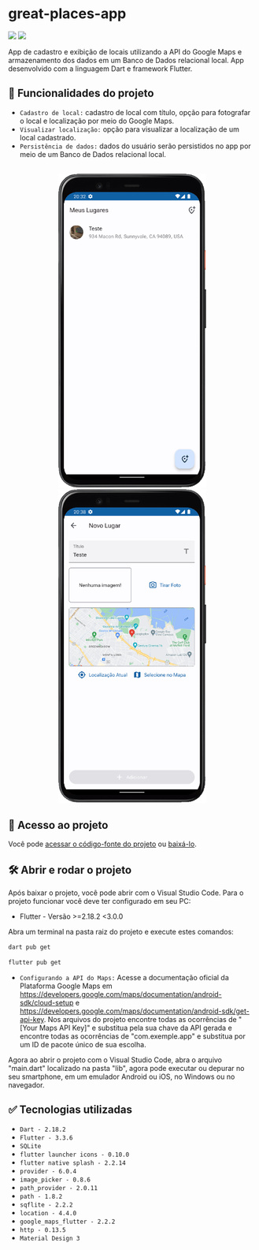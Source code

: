 # great-places-app

<p align="left">
   <img src="https://img.shields.io/badge/Status-Conclu%C3%ADdo-brightgreen?style=for-the-badge"/> 
   <!-- <img src="https://img.shields.io/badge/Status-Em%20Desenvolvimento-orange?style=for-the-badge"/> -->
   <img src="https://img.shields.io/github/license/GabrielSchiavo/great-places-app?color=blue&style=for-the-badge"/>
</p>

App de cadastro e exibição de locais utilizando a API do Google Maps e armazenamento dos dados em um Banco de Dados relacional local. App desenvolvido com a linguagem Dart e framework Flutter.

## :hammer: Funcionalidades do projeto
* `Cadastro de local:` cadastro de local com título, opção para fotografar o local e localização por meio do Google Maps.
* `Visualizar localização:` opção para visualizar a localização de um local cadastrado.
* `Persistência de dados:` dados do usuário serão persistidos no app por meio de um Banco de Dados relacional local.

<br>
<div display: inline_block align="center">
   <img src="./assets/images/screenshots/screenshot_01.png" width="300" alt="Screenshot tela inicial"/>
   <img src="./assets/images/screenshots/screenshot_02.png" width="300" alt="Screenshot tela cadastro de local"/>
</div>

## :file_folder: Acesso ao projeto
Você pode [acessar o código-fonte do projeto](https://github.com/GabrielSchiavo/great-places-app) ou [baixá-lo](https://github.com/GabrielSchiavo/great-places-app/archive/refs/heads/main.zip).

## :hammer_and_wrench: Abrir e rodar o projeto
Após baixar o projeto, você pode abrir com o Visual Studio Code. Para o projeto funcionar você deve ter configurado em seu PC:

* Flutter - Versão >=2.18.2 <3.0.0

Abra um terminal na pasta raiz do projeto e execute estes comandos:
```bash
dart pub get
```
```bash
flutter pub get
```

* `Configurando a API do Maps:`
Acesse a documentação oficial da Plataforma Google Maps em https://developers.google.com/maps/documentation/android-sdk/cloud-setup e https://developers.google.com/maps/documentation/android-sdk/get-api-key. Nos arquivos do projeto encontre todas as ocorrências de "[Your Maps API Key]" e substitua pela sua chave da API gerada e encontre todas as ocorrências de "com.exemple.app" e substitua por um ID de pacote único de sua escolha.

Agora ao abrir o projeto com o Visual Studio Code, abra o arquivo "main.dart" localizado na pasta "lib", agora pode executar ou depurar no seu smartphone, em um emulador Android ou iOS, no Windows ou no navegador.

## :white_check_mark: Tecnologias utilizadas
* `Dart - 2.18.2`
* `Flutter - 3.3.6`
* `SQLite`
* `flutter launcher icons - 0.10.0`
* `flutter native splash - 2.2.14`
* `provider - 6.0.4`
* `image_picker - 0.8.6`
* `path_provider - 2.0.11`
* `path - 1.8.2`
* `sqflite - 2.2.2`
* `location - 4.4.0`
* `google_maps_flutter - 2.2.2`
* `http - 0.13.5`
* `Material Design 3`
